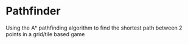 # Pathfinder

Using the A* pathfinding algorithm to find the shortest path between 2 points in a grid/tile based game
